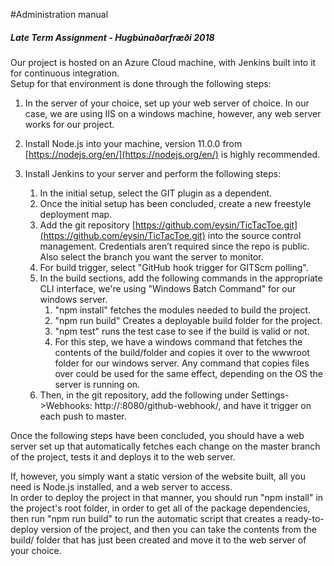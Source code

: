 #Administration manual 

##### Late Term Assignment - Hugbúnaðarfræði 2018
 
Our project is hosted on an Azure Cloud machine, with Jenkins built into it for continuous integration.  
Setup for that environment is done through the following steps: 
 
1.  In the server of your choice, set up your web server of choice. In our case, we are using IIS on a windows machine, however, any web server works for our project. 
 
2.  Install Node.js into your machine, version 11.0.0 from [https://nodejs.org/en/](https://nodejs.org/en/) is highly recommended. 
 
3.  Install Jenkins to your server and perform the following steps: 
	1. In the initial setup, select the GIT plugin as a dependent. 
	2. Once the initial setup has been concluded, create a new freestyle deployment map. 
	3. Add the git repository [https://github.com/eysin/TicTacToe.git](https://github.com/eysin/TicTacToe.git) into the source control management. Credentials aren’t required since the repo is public. Also select the branch you want the server to monitor. 
	4. For build trigger, select "GitHub hook trigger for GITScm polling". 
	5. In the build sections, add the following commands in the appropriate CLI interface, we're using "Windows Batch Command" for our windows server. 
    	1. "npm install" fetches the modules needed to build the project. 
    	2. "npm run build" Creates a deployable build folder for the project. 
    	3. "npm test" runs the test case to see if the build is valid or not. 
    	4. For this step, we have a windows command that fetches the contents of the build/folder and copies it over to the wwwroot folder for our windows server. Any command that copies files over could be used for the same effect, depending on the OS the server is running on. 
	6. Then, in the git repository, add the following under Settings->Webhooks: http://<Server-Location>:8080/github-webhook/, and have it trigger on each push to master. 

Once the following steps have been concluded, you should have a web server set up that automatically fetches each change on the master branch of the project, tests it and deploys it to the web server. 
 
If, however, you simply want a static version of the website built, all you need is Node.js installed, and a web server to access.  
In order to deploy the project in that manner, you should run "npm install" in the project's root folder, in order to get all of the package dependencies, then run "npm run build" to run the automatic script that creates a ready-to-deploy version of the project, and then you can take the contents from the build/ folder that has just been created and move it to the web server of your choice.